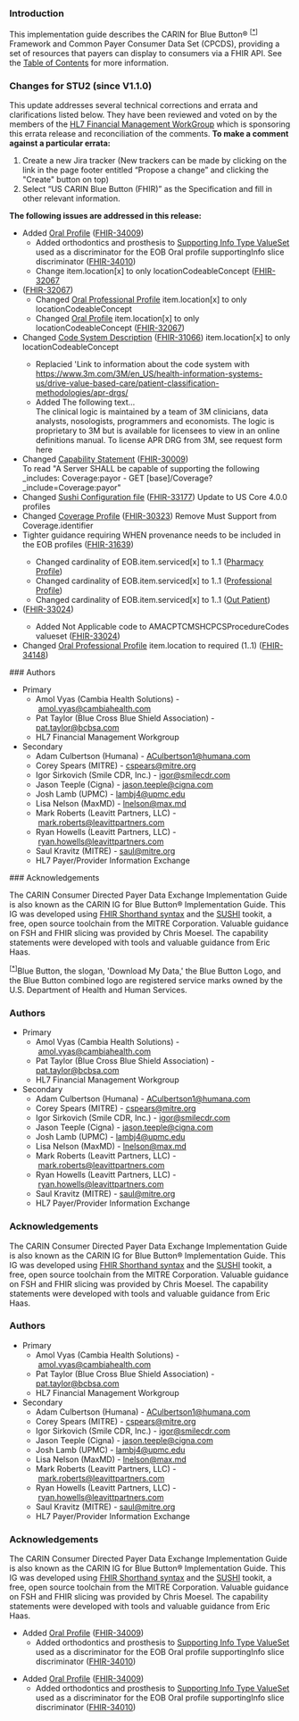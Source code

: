 ### Introduction

<!-- 

https://jira.hl7.org/browse/FHIR-31535?jql=cf%5B11402%5D%20%3D%20STU-1.1.0-Update

-->

<p>This implementation guide describes the CARIN for Blue Button® <sup>[<a href="#ftn.id1" name="id1">*</a>]</sup> Framework and Common Payer Consumer Data Set (CPCDS), providing a set of resources that payers can display to consumers via a FHIR API. See the <a href="toc.html">Table of Contents</a> for more information.</p>
<div>
<h3>Changes for STU2 (since V1.1.0)</h3>
<p>This update addresses several technical corrections and errata and clarifications listed below. They have been reviewed
and voted on by the members of the <a href="http://www.hl7.org/Special/committees/fm/index.cfm">HL7 Financial Management WorkGroup</a> which is sponsoring this errata release and reconciliation of the comments. <strong>To make a comment against a particular errata:</strong></p>

<ol>
    <li>Create a new Jira tracker (New trackers can be made by clicking on the link in the page footer entitled “Propose a change” and clicking the "Create" button on top)</li>
    <li>Select “US CARIN Blue Button (FHIR)” as the Specification and fill in other relevant information.</li>
  </ol>
  <p><b>The following issues are addressed in this release:</b></p>

<ul>

<li>Added <a href="StructureDefinition-C4BB-ExplanationOfBenefit-Oral.html">Oral Profile</a> (<a href="https://jira.hl7.org/browse/FHIR-FHIR-34009">FHIR-34009</a>)
<ul>
<li>Added orthodontics and prosthesis to <a href="ValueSet-C4BBSupportingInfoType.html">Supporting Info Type ValueSet</a> used as a discriminator for the EOB Oral profile supportingInfo slice discriminator (<a href="https://jira.hl7.org/browse/FHIR-34010">FHIR-34010</a>)</li>
<li>Change item.location[x] to only locationCodeableConcept (<a href="https://jira.hl7.org/browse/FHIR-32067">FHIR-32067</a>


</ul>
<li>(<a href="https://jira.hl7.org/browse/FHIR-32067">FHIR-32067</a>)
<ul>
<li>Changed <a href="ExplanationOfBenefit-EOBOral1a.html">Oral Professional Profile</a> item.location[x] to only locationCodeableConcept </li>
<li>Changed <a href="ExplanationOfBenefit-EOBProfessional1a.html">Oral Profile</a> item.location[x] to only locationCodeableConcept (<a href="https://jira.hl7.org/browse/FHIR-32067">FHIR-32067</a>)
</ul>

 
<li>Changed <a href="CodeSystem-THREEMAPRDRG.html">Code System Description</a> (<a href="https://jira.hl7.org/browse/FHIR-31066">FHIR-31066</a>) item.location[x] to only locationCodeableConcept </li>
<ul> 
<li>Replacied 'Link to information about the code system with <a href="https://www.3m.com/3M/en_US/health-information-systems-us/drive-value-based-care/patient-classification-methodologies/apr-drgs/">https://www.3m.com/3M/en_US/health-information-systems-us/drive-value-based-care/patient-classification-methodologies/apr-drgs/</a></li>
<li> Added The following text...<br>
The clinical logic is maintained by a team of 3M clinicians, data analysts, nosologists, programmers and economists. The logic is proprietary to 3M but is available for licensees to view in an online definitions manual. To license APR DRG from 3M, see request form here </li>
</ul>
<li>Changed <a href="CapabilityStatement-c4bb.html">Capability Statement</a> (<a href="https://jira.hl7.org/browse/FHIR-30009">FHIR-30009</a>)<br>
To read "A Server SHALL be capable of supporting the following _includes:
Coverage:payor - GET [base]/Coverage?_include=Coverage:payor" </li>
<li>Changed <a href="sushi-config.yaml">Sushi Configuration file</a> (<a href="https://jira.hl7.org/browse/FHIR-33177">FHIR-33177</a>)
Update to US Core 4.0.0 profiles </li>
<li>Changed <a href="CoverageProfile.html">Coverage Profile</a> (<a href="https://jira.hl7.org/browse/FHIR-30323">FHIR-30323</a>)
Remove Must Support from Coverage.identifier </li>
<li>Tighter guidance requiring WHEN provenance needs to be included in the EOB profiles  (<a href="https://jira.hl7.org/browse/FHIR-31639">FHIR-31639</a>)</li><ul>
<li>Changed cardinality of EOB.item.serviced[x] to 1..1 (<a href="ExplanationOfBenefit-EOBPharmacy1.html">Pharmacy Profile</a>)<br></li>
<li>Changed cardinality of EOB.item.serviced[x] to 1..1 (<a href="ExplanationOfBenefit-EOBProfessional1a.html">Professional Profile</a>)<br></li>
<li>Changed cardinality of EOB.item.serviced[x] to 1..1 (<a href="ExplanationOfBenefit-OutpatientEOBExample1.html">Out Patient</a>)<br></li>
</ul>
<li>(<a href="https://jira.hl7.org/browse/FHIR-33024">FHIR-33024</a>)</li>
<ul>
<li>Added Not Applicable code to AMACPTCMSHCPCSProcedureCodes valueset (<a href="https://jira.hl7.org/browse/FHIR-33024">FHIR-33024</a>)</li>
</ul>
<li>Changed <a href="ExplanationOfBenefit-EOBProfessional1a.html">Oral Professional Profile</a>  item.location to required (1..1) (<a href="https://jira.hl7.org/browse/FHIR-34148">FHIR-34148</a>)</li>




</div>
<a name="authors"> </a>
### Authors
<ul>
<li>Primary
<ul>
<li>Amol Vyas (Cambia Health Solutions) - <a href="mailto:amol.vyas@cambiahealth.com">amol.vyas@cambiahealth.com</a></li>
<li>Pat Taylor (Blue Cross Blue Shield Association) - <a href="mailto:pat.taylor@bcbsa.com">pat.taylor@bcbsa.com</a></li>
<li>HL7 Financial Management Workgroup</li>
</ul>
</li>
<li>Secondary
<ul>
<li>Adam Culbertson (Humana) - <a href="mailto:ACulbertson1@humana.com">ACulbertson1@humana.com</a></li>
<li>Corey Spears (MITRE) - <a href="mailto:cspears@mitre.org">cspears@mitre.org</a></li>   
<li>Igor Sirkovich (Smile CDR, Inc.) - <a href="mailto:igor@smilecdr.com">igor@smilecdr.com</a></li>   
<li>Jason Teeple (Cigna) - <a href="mailto:jason.teeple@cigna.com">jason.teeple@cigna.com</a></li>
<li>Josh Lamb (UPMC) - <a href="mailto:igor@smilecdr.com">lambj4@upmc.edu</a></li> 
<li>Lisa Nelson (MaxMD) - <a href="mailto:lnelson@max.md">lnelson@max.md</a></li>
<li>Mark Roberts (Leavitt Partners, LLC) - <a href="mailto:mark.roberts@leavittpartners.com">mark.roberts@leavittpartners.com</a></li>
<li>Ryan Howells (Leavitt Partners, LLC) - <a href="mailto:ryan.howells@leavittpartners.com">ryan.howells@leavittpartners.com</a></li>
<li>Saul Kravitz (MITRE) - <a href="mailto:saul@mitre.org">saul@mitre.org</a></li>
<li>HL7 Payer/Provider Information Exchange</li>
</ul>
</li>
</ul>
### Acknowledgements
<p>The CARIN Consumer Directed Payer Data Exchange Implementation Guide is also known as the CARIN IG for Blue Button® Implementation Guide. This IG was developed using <a href="https://build.fhir.org/ig/HL7/fhir-shorthand/">FHIR Shorthand syntax</a> and the <a href="https://github.com/FHIR/sushi">SUSHI</a> tookit, a free, open source toolchain from the MITRE Corporation. Valuable guidance on FSH and FHIR slicing was provided by Chris Moesel. The capability statements were developed with tools and valuable guidance from Eric Haas.</p>
<div class="footnote"><sup>[<a href="#id1" name="ftn.id1">*</a>]</sup>Blue Button, the slogan, 'Download My Data,' the Blue Button Logo, and the Blue Button combined logo are registered service marks owned by the U.S. Department of Health and Human Services.</div>
<p> </p>


[ ]()
### Authors
* Primary
  * Amol Vyas (Cambia Health Solutions) - [amol.vyas@cambiahealth.com](mailto:amol.vyas@cambiahealth.com)
  * Pat Taylor (Blue Cross Blue Shield Association) -[pat.taylor@bcbsa.com](mailto:pat.taylor@bcbsa.com)
  * HL7 Financial Management Workgroup
* Secondary
  * Adam Culbertson (Humana) - [ACulbertson1@humana.com](mailto:ACulbertson1@humana.com)
  * Corey Spears (MITRE) - [cspears@mitre.org](mailto:cspears@mitre.org)
  * Igor Sirkovich (Smile CDR, Inc.) - [igor@smilecdr.com](mailto:igor@smilecdr.com)
  * Jason Teeple (Cigna) - [jason.teeple@cigna.com](mailto:jason.teeple@cigna.com)
  * Josh Lamb (UPMC) - [lambj4@upmc.edu](mailto:igor@smilecdr.com)
  * Lisa Nelson (MaxMD) - [lnelson@max.md](mailto:lnelson@max.md)
  * Mark Roberts (Leavitt Partners, LLC) - [mark.roberts@leavittpartners.com](mailto:mark.roberts@leavittpartners.com)
  * Ryan Howells (Leavitt Partners, LLC) - [ryan.howells@leavittpartners.com](mailto:ryan.howells@leavittpartners.com)
  * Saul Kravitz (MITRE) - [saul@mitre.org](mailto:saul@mitre.org)
  * HL7 Payer/Provider Information Exchange


### Acknowledgements
The CARIN Consumer Directed Payer Data Exchange Implementation Guide is also known as the CARIN IG for Blue Button® Implementation Guide. This IG was developed using [FHIR Shorthand syntax](https://build.fhir.org/ig/HL7/fhir-shorthand/) and the [SUSHI](https://github.com/FHIR/sushi) tookit, a free, open source toolchain from the MITRE Corporation. Valuable guidance on FSH and FHIR slicing was provided by Chris Moesel. The capability statements were developed with tools and valuable guidance from Eric Haas.



 

[ ]()

### Authors

* Primary
  * Amol Vyas (Cambia Health Solutions) - [amol.vyas@cambiahealth.com](mailto:amol.vyas@cambiahealth.com)
  * Pat Taylor (Blue Cross Blue Shield Association) -[pat.taylor@bcbsa.com](mailto:pat.taylor@bcbsa.com)
  * HL7 Financial Management Workgroup
* Secondary
  * Adam Culbertson (Humana) - [ACulbertson1@humana.com](mailto:ACulbertson1@humana.com)
  * Corey Spears (MITRE) - [cspears@mitre.org](mailto:cspears@mitre.org)
  * Igor Sirkovich (Smile CDR, Inc.) - [igor@smilecdr.com](mailto:igor@smilecdr.com)
  * Jason Teeple (Cigna) - [jason.teeple@cigna.com](mailto:jason.teeple@cigna.com)
  * Josh Lamb (UPMC) - [lambj4@upmc.edu](mailto:igor@smilecdr.com)
  * Lisa Nelson (MaxMD) - [lnelson@max.md](mailto:lnelson@max.md)
  * Mark Roberts (Leavitt Partners, LLC) - [mark.roberts@leavittpartners.com](mailto:mark.roberts@leavittpartners.com)
  * Ryan Howells (Leavitt Partners, LLC) - [ryan.howells@leavittpartners.com](mailto:ryan.howells@leavittpartners.com)
  * Saul Kravitz (MITRE) - [saul@mitre.org](mailto:saul@mitre.org)
  * HL7 Payer/Provider Information Exchange

### Acknowledgements

The CARIN Consumer Directed Payer Data Exchange Implementation Guide is also known as the CARIN IG for Blue Button® Implementation Guide. This IG was developed using [FHIR Shorthand syntax](https://build.fhir.org/ig/HL7/fhir-shorthand/) and the [SUSHI](https://github.com/FHIR/sushi) tookit, a free, open source toolchain from the MITRE Corporation. Valuable guidance on FSH and FHIR slicing was provided by Chris Moesel. The capability statements were developed with tools and valuable guidance from Eric Haas.

<ul>
    <li>Added <a href="StructureDefinition-C4BB-ExplanationOfBenefit-Oral.html">Oral Profile</a> (<a href="https://jira.hl7.org/browse/FHIR-FHIR-34009">FHIR-34009</a>)
      <ul>
          <li>Added orthodontics and prosthesis to <a href="ValueSet-C4BBSupportingInfoType.html">Supporting Info Type ValueSet</a> used as a discriminator for the EOB Oral profile supportingInfo slice discriminator (<a href="https://jira.hl7.org/browse/FHIR-34010">FHIR-34010</a>)</li></ul></ul>

<ul>
    <li>Added <a href="StructureDefinition-C4BB-ExplanationOfBenefit-Oral.html">Oral Profile</a> (<a href="https://jira.hl7.org/browse/FHIR-FHIR-34009">FHIR-34009</a>)
      <ul>
          <li>Added orthodontics and prosthesis to <a href="ValueSet-C4BBSupportingInfoType.html">Supporting Info Type ValueSet</a> used as a discriminator for the EOB Oral profile supportingInfo slice discriminator (<a href="https://jira.hl7.org/browse/FHIR-34010">FHIR-34010</a>)</li></ul></ul>

